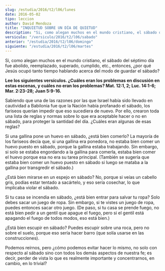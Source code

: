 ```yaml
---
slug: /estudia/2016/t2/l06/lunes
date: 2016-05-02
tipo: leccion
author: David Mendoza
title: "INQUIETUD SOBRE UN DÍA DE QUIETUD"
description: "Si, como alegan muchos en el mundo cristiano, el sábado del séptimo día fue  abolido, reemplazado, superado, cumplido, etc., entonces, ¿por qué Jesús  ocupó tanto tiempo hablando acerca del modo de guardar el sábado?"
versiculo: "/versiculo/2016/t2/l06/sabado"
anterior: "/estudia/2016/t2/l06/domingo"
siguiente: "/estudia/2016/t2/l06/martes"
---
```


Si, como alegan muchos en el mundo cristiano, el sábado del séptimo día fue abolido, reemplazado, superado, cumplido, etc., entonces, ¿por qué Jesús ocupó tanto tiempo hablando acerca del modo de guardar el sábado?

**Lee los siguientes versículos. ¿Cuáles eran los problemas en discusión en estas escenas, y cuáles no eran los problemas? Mat. 12:1, 2; Luc. 14:1-6; Mar. 2:23-28; Juan 5:9-16.**

Sabiendo que una de las razones por las que Israel había sido llevado en cautividad a Babilonia fue que la Nación había profanado el sábado, los fariseos querían impedir que eso sucediera de nuevo. Por ello, crearon toda una lista de reglas y normas sobre lo que era aceptable hacer o no en sábado, para proteger la santidad del día. ¿Cuáles eran algunas de esas reglas?

Si una gallina pone un huevo en sábado, ¿está bien comerlo? La mayoría de los fariseos decía que, si una gallina era ponedora, no estaba bien comer un huevo puesto en sábado, porque la gallina estaba trabajando. Sin embargo, si solo se estaba engordando a la gallina para comerla, estaba bien comer el huevo porque esa no era su tarea principal. (También se sugería que estaba bien comer un huevo puesto en sábado si luego se mataba a la gallina por transgredir el sábado.)

¿Está bien mirarse en un espejo en sábado? No, porque si veías un cabello gris, podías estar tentado a sacártelo, y eso sería cosechar, lo que implicaba violar el sábado.

Si tu casa se incendia en sábado, ¿está bien entrar para salvar tu ropa? Solo debes sacar un juego de ropa. Sin embargo, si te vistes un juego de ropa, puedes entonces sacar otro juego. (De paso, si tu casa se prende fuego, no está bien pedir a un gentil que apague el fuego, pero si el gentil está apagando el fuego de todos modos, eso está bien.)

¿Está bien escupir en sábado? Puedes escupir sobre una roca, pero no sobre el suelo, porque eso sería hacer barro (que solía usarse en las construcciones).

Podemos reírnos, pero ¿cómo podemos evitar hacer lo mismo, no solo con respecto al sábado sino con todos los demás aspectos de nuestra fe; es decir, perder de vista lo que es realmente importante y concentrarnos, en cambio, en lo trivial?
